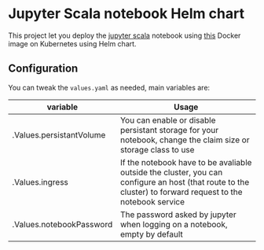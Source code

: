 # Jupyter Scala notebook Helm chart

This project let you deploy the [jupyter scala](https://github.com/jupyter-scala/jupyter-scala) notebook using
[this](https://hub.docker.com/r/dockoey/jupyter-scala/) Docker image on Kubernetes using Helm chart.

## Configuration

You can tweak the `values.yaml` as needed, main variables are:

| variable                 | Usage                                                                                                                                                      |
| ------------------------ | ---------------------------------------------------------------------------------------------------------------------------------------------------------- |
| .Values.persistantVolume | You can enable or disable persistant storage for your notebook, change the claim size or storage class to use                                              |
| .Values.ingress          | If the notebook have to be avaliable outside the cluster, you can configure an host (that route to the cluster) to forward request to the notebook service |
| .Values.notebookPassword | The password asked by jupyter when logging on a notebook, empty by default                                                                                                                                                           |
